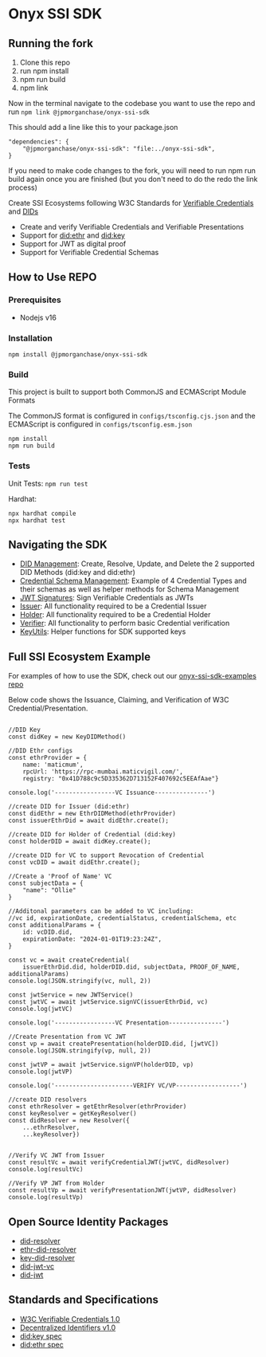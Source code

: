 # Onyx SSI SDK

## Running the fork

1. Clone this repo
2. run npm install
3. npm run build
4. npm link

Now in the terminal navigate to the codebase you want to use the repo and run
```npm link @jpmorganchase/onyx-ssi-sdk```

This should add a line like this to your package.json
```
"dependencies": {
    "@jpmorganchase/onyx-ssi-sdk": "file:../onyx-ssi-sdk",
}
```

If you need to make code changes to the fork, you will need to run npm run build again once you are finished (but you don't need to do the redo the link process)

Create SSI Ecosystems following W3C Standards for [Verifiable Credentials](https://www.w3.org/TR/vc-data-model/) and [DIDs](https://www.w3.org/TR/did-core/)

* Create and verify Verifiable Credentials and Verifiable Presentations
* Support for [did:ethr](https://github.com/decentralized-identity/ethr-did-resolver/blob/master/doc/did-method-spec.md) and [did:key](https://w3c-ccg.github.io/did-method-key/)
* Support for JWT as digital proof
* Support for Verifiable Credential Schemas

## How to Use REPO

### Prerequisites

* Nodejs v16

### Installation

``` shell
npm install @jpmorganchase/onyx-ssi-sdk
```

### Build

This project is built to support both CommonJS and ECMAScript Module Formats

The CommonJS format is configured in `configs/tsconfig.cjs.json` and the ECMAScript is configured in `configs/tsconfig.esm.json` 

``` shell
npm install
npm run build
```
### Tests

Unit Tests: `npm run test`

Hardhat: 
``` shell 
npx hardhat compile
npx hardhat test
```

## Navigating the SDK
* [DID Management](https://github.com/jpmorganchase/onyx-ssi-sdk/tree/main/src/services/common/did): Create, Resolve, Update, and Delete the 2 supported DID Methods (did:key and did:ethr)
* [Credential Schema Management](https://github.com/jpmorganchase/onyx-ssi-sdk/tree/main/src/services/common/schemas): Example of 4 Credential Types and their schemas as well as helper methods for Schema Management
* [JWT Signatures](https://github.com/jpmorganchase/onyx-ssi-sdk/tree/main/src/services/common/signatures): Sign Verifiable Credentials as JWTs
* [Issuer](https://github.com/jpmorganchase/onyx-ssi-sdk/tree/main/src/services/issuer): All functionality required to be a Credential Issuer
* [Holder](https://github.com/jpmorganchase/onyx-ssi-sdk/tree/main/src/services/holder): All functionality required to be a Credential Holder
* [Verifier](https://github.com/jpmorganchase/onyx-ssi-sdk/tree/main/src/services/verifier): All functionality to perform basic Credential verification
* [KeyUtils](https://github.com/jpmorganchase/onyx-ssi-sdk/blob/main/src/utils/KeyUtils.ts): Helper functions for SDK supported keys

## Full SSI Ecosystem Example

For examples of how to use the SDK, check out our [onyx-ssi-sdk-examples repo](https://github.com/jpmorganchase/onyx-ssi-sdk-examples)

Below code shows the Issuance, Claiming, and Verification of W3C Credential/Presentation.

```shell

//DID Key
const didKey = new KeyDIDMethod()

//DID Ethr configs
const ethrProvider = {
    name: 'maticmum', 
    rpcUrl: 'https://rpc-mumbai.maticvigil.com/', 
    registry: "0x41D788c9c5D335362D713152F407692c5EEAfAae"}
   
console.log('-----------------VC Issuance---------------')
       
//create DID for Issuer (did:ethr)
const didEthr = new EthrDIDMethod(ethrProvider)
const issuerEthrDid = await didEthr.create();
   
//create DID for Holder of Credential (did:key)
const holderDID = await didKey.create();
   
//create DID for VC to support Revocation of Credential
const vcDID = await didEthr.create();
   
//Create a 'Proof of Name' VC
const subjectData = {
    "name": "Ollie"
}
   
//Additonal parameters can be added to VC including:
//vc id, expirationDate, credentialStatus, credentialSchema, etc
const additionalParams = {
    id: vcDID.did,
    expirationDate: "2024-01-01T19:23:24Z",
}
   
const vc = await createCredential(
    issuerEthrDid.did, holderDID.did, subjectData, PROOF_OF_NAME, additionalParams)
console.log(JSON.stringify(vc, null, 2))
   
const jwtService = new JWTService()
const jwtVC = await jwtService.signVC(issuerEthrDid, vc)
console.log(jwtVC)
   
console.log('-----------------VC Presentation---------------')
   
//Create Presentation from VC JWT
const vp = await createPresentation(holderDID.did, [jwtVC])
console.log(JSON.stringify(vp, null, 2))
   
const jwtVP = await jwtService.signVP(holderDID, vp)
console.log(jwtVP)
   
console.log('----------------------VERIFY VC/VP------------------')
       
//create DID resolvers
const ethrResolver = getEthrResolver(ethrProvider)
const keyResolver = getKeyResolver()
const didResolver = new Resolver({
    ...ethrResolver, 
    ...keyResolver})
   
   
//Verify VC JWT from Issuer
const resultVc = await verifyCredentialJWT(jwtVC, didResolver)
console.log(resultVc)
       
//Verify VP JWT from Holder
const resultVp = await verifyPresentationJWT(jwtVP, didResolver)
console.log(resultVp)
```

## Open Source Identity Packages
* [did-resolver](https://github.com/decentralized-identity/did-resolver)
* [ethr-did-resolver](https://github.com/decentralized-identity/ethr-did-resolver)
* [key-did-resolver](https://github.com/ceramicnetwork/js-did/tree/main/packages/key-did-resolver)
* [did-jwt-vc](https://github.com/decentralized-identity/did-jwt-vc)
* [did-jwt](https://github.com/decentralized-identity/did-jwt)

## Standards and Specifications
* [W3C Verifiable Credentials 1.0](https://www.w3.org/TR/vc-data-model/)
* [Decentralized Identifiers v1.0](https://w3c.github.io/did-core/)
* [did:key spec](https://w3c-ccg.github.io/did-method-key/)
* [did:ethr spec](https://github.com/decentralized-identity/ethr-did-resolver/blob/master/doc/did-method-spec.md)


